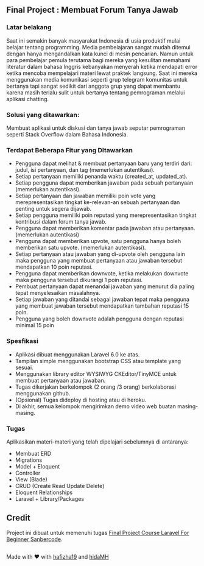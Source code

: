 ## Final Project : Membuat Forum Tanya Jawab

### Latar belakang 

Saat ini semakin banyak masyarakat Indonesia di usia produktif mulai belajar tentang programming. Media pembelajaran sangat mudah ditemui dengan hanya mengandalkan kata kunci di mesin pencarian. Namun untuk para pembelajar pemula terutama bagi mereka yang kesulitan memahami literatur dalam bahasa Inggris kebanyakan menyerah ketika mendapati error ketika mencoba mempelajari materi lewat praktek langsung. Saat ini mereka menggunakan media komunikasi seperti grup telegram komunitas untuk bertanya tapi sangat sedikit dari anggota grup yang dapat membantu karena masih terlalu sulit untuk bertanya tentang pemrograman melalui aplikasi chatting. 

### Solusi yang ditawarkan: 

Membuat aplikasi untuk diskusi dan tanya jawab seputar pemrograman seperti Stack Overflow dalam Bahasa Indonesia.

### Terdapat Beberapa Fitur yang DItawarkan

- Pengguna dapat melihat & membuat pertanyaan baru yang terdiri dari: judul, isi pertanyaan, dan tag (memerlukan autentikasi).
- Setiap pertanyaan memiliki penanda waktu (created_at, updated_at).
- Setiap pengguna dapat memberikan jawaban pada sebuah pertanyaan (memerlukan autentikasi).
- Setiap pertanyaan dan jawaban memiliki poin vote yang merepresentasikan tingkat ke-relevan-an sebuah pertanyaan dan penting untuk segera dijawab. 
- Setiap pengguna memiliki poin reputasi yang merepresentasikan tingkat kontribusi dalam forum tanya jawab. 
- Pengguna dapat memberikan komentar pada jawaban atau pertanyaan. (memerlukan autentikasi)
- Pengguna dapat memberikan upvote, satu pengguna hanya boleh memberikan satu upvote. (memerlukan autentikasi).
- Setiap pertanyaan atau jawaban yang di-upvote oleh pengguna lain maka pengguna yang membuat pertanyaan atau jawaban tersebut mendapatkan 10 poin reputasi. 
- Pengguna dapat memberikan downvote, ketika melakukan downvote maka pengguna tersebut dikurangi 1 poin reputasi. 
- Pembuat pertanyaan dapat menandai jawaban yang menurut dia paling tepat menyelesaikan masalahnya. 
- Setiap jawaban yang ditandai sebagai jawaban tepat maka pengguna yang membuat jawaban tersebut mendapatkan tambahan reputasi 15 poin.
- Pengguna yang boleh downvote adalah pengguna dengan reputasi minimal 15 poin

### Spesfikasi

- Aplikasi dibuat menggunakan Laravel 6.0 ke atas.
- Tampilan simple menggunakan bootstrap CSS atau template yang sesuai.
- Menggunakan library editor WYSIWYG CKEditor/TinyMCE untuk membuat pertanyaan atau jawaban.
- Tugas dikerjakan berkelompok (2 orang /3 orang) berkolaborasi menggunakan github.
- (Opsional) Tugas dideploy di hosting atau di heroku.
- Di akhir, semua kelompok mengirimkan demo video web buatan masing-masing.

### Tugas

Aplikasikan materi-materi yang telah dipelajari sebelumnya di antaranya: 
- Membuat ERD
- Migrations
- Model + Eloquent
- Controller
- View (Blade)
- CRUD (Create Read Update Delete)
- Eloquent Relationships
- Laravel + Library/Packages

## Credit

Project ini dibuat untuk memenuhi tugas [Final Project Course Laravel For Beginner Sanbercode](https://blog.sanbercode.com/docs/kurikulum-laravel-web-development/).

## 

Made with :heart: with [hafizha19](https://github.com/hafizha19) and [hidaMH](https://github.com/hidaMH)